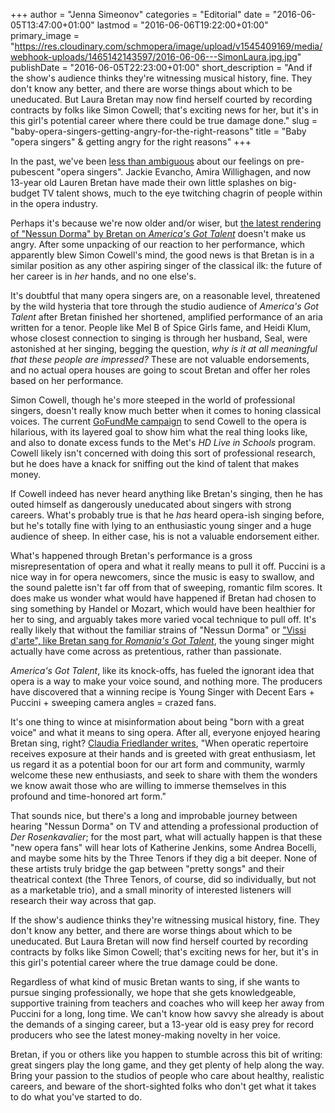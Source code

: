 +++
author = "Jenna Simeonov"
categories = "Editorial"
date = "2016-06-05T13:47:00+01:00"
lastmod = "2016-06-06T19:22:00+01:00"
primary_image = "https://res.cloudinary.com/schmopera/image/upload/v1545409169/media/webhook-uploads/1465142143597/2016-06-06---SimonLaura.jpg.jpg"
publishDate = "2016-06-05T22:23:00+01:00"
short_description = "And if the show&#039;s audience thinks they&#039;re witnessing musical history, fine. They don&#039;t know any better, and there are worse things about which to be uneducated. But Laura Bretan may now find herself courted by recording contracts by folks like Simon Cowell; that&#039;s exciting news for her, but it&#039;s in this girl&#039;s potential career where there could be true damage done."
slug = "baby-opera-singers-getting-angry-for-the-right-reasons"
title = "Baby &quot;opera singers&quot; &amp; getting angry for the right reasons"
+++

In the past, we've been [less than ambiguous](/young-pups-and-puccini/) about our feelings on pre-pubescent "opera singers". Jackie Evancho, Amira Willighagen, and now 13-year old Lauren Bretan have made their own little splashes on big-budget TV talent shows, much to the eye twitching chagrin of people within in the opera industry.

Perhaps it's because we're now older and/or wiser, but [the latest rendering of "Nessun Dorma" by Bretan on *America's Got Talent*](https://youtu.be/xCoxGV7j71c) doesn't make us angry. After some unpacking of our reaction to her performance, which apparently blew Simon Cowell's mind, the good news is that Bretan is in a similar position as any other aspiring singer of the classical ilk: the future of her career is in *her* hands, and no one else's.

It's doubtful that many opera singers are, on a reasonable level, threatened by the wild hysteria that tore through the studio audience of *America's Got Talent* after Bretan finished her shortened, amplified performance of an aria written for a tenor. People like Mel B of Spice Girls fame, and Heidi Klum, whose closest connection to singing is through her husband, Seal, were astonished at her singing, begging the question, *why is it at all meaningful that these people are impressed?* These are not valuable endorsements, and no actual opera houses are going to scout Bretan and offer her roles based on her performance.

Simon Cowell, though he's more steeped in the world of professional singers, doesn't really know much better when it comes to honing classical voices. The current [GoFundMe campaign](https://www.gofundme.com/27j8ews) to send Cowell to the opera is hilarious, with its layered goal to show him what the real thing looks like, and also to donate excess funds to the Met's *HD Live in Schools* program. Cowell likely isn't concerned with doing this sort of professional research, but he does have a knack for sniffing out the kind of talent that makes money. 

If Cowell indeed has never heard anything like Bretan's singing, then he has outed himself as dangerously uneducated about singers with strong careers. What's probably true is that he *has* heard opera-ish singing before, but he's totally fine with lying to an enthusiastic young singer and a huge audience of sheep. In either case, his is not a valuable endorsement either.

What's happened through Bretan's performance is a gross misrepresentation of opera and what it really means to pull it off. Puccini is a nice way in for opera newcomers, since the music is easy to swallow, and the sound palette isn't far off from that of sweeping, romantic film scores. It does make us wonder what would have happened if Bretan had chosen to sing something by Handel or Mozart, which would have been healthier for her to sing, and arguably takes more varied vocal technique to pull off. It's really likely that without the familiar strains of "Nessun Dorma" or ["Vissi d'arte", like Bretan sang for *Romania's Got Talent*](https://youtu.be/wzXj_G8Q93g), the young singer might actually have come across as pretentious, rather than passionate. 

*America's Got Talent*, like its knock-offs, has fueled the ignorant idea that opera is a way to make your voice sound, and nothing more. The producers have discovered that a winning recipe is Young Singer with Decent Ears + Puccini + sweeping camera angles = crazed fans.

It's one thing to wince at misinformation about being "born with a great voice" and what it means to sing opera. After all, everyone enjoyed hearing Bretan sing, right? [Claudia Friedlander writes](http://www.claudiafriedlander.com/the-liberated-voice/thats-not-opera-its-an-opportunity.html), "When operatic repertoire receives exposure at their hands and is greeted with great enthusiasm, let us regard it as a potential boon for our art form and community, warmly welcome these new enthusiasts, and seek to share with them the wonders we know await those who are willing to immerse themselves in this profound and time-honored art form."

That sounds nice, but there's a long and improbable journey between hearing "Nessun Dorma" on TV and attending a professional production of *Der Rosenkavalier*; for the most part, what will actually happen is that these "new opera fans" will hear lots of Katherine Jenkins, some Andrea Bocelli, and maybe some hits by the Three Tenors if they dig a bit deeper. None of these artists truly bridge the gap between "pretty songs" and their theatrical context (the Three Tenors, of course, did so individually, but not as a marketable trio), and a small minority of interested listeners will research their way across that gap.

If the show's audience thinks they're witnessing musical history, fine. They don't know any better, and there are worse things about which to be uneducated. But Laura Bretan will now find herself courted by recording contracts by folks like Simon Cowell; that's exciting news for her, but it's in this girl's potential career where the true damage could be done.

Regardless of what kind of music Bretan wants to sing, if she wants to pursue singing professionally, we hope that she gets knowledgeable, supportive training from teachers and coaches who will keep her away from Puccini for a long, long time. We can't know how savvy she already is about the demands of a singing career, but a 13-year old is easy prey for record producers who see the latest money-making novelty in her voice. 

Bretan, if you or others like you happen to stumble across this bit of writing: great singers play the long game, and they get plenty of help along the way. Bring your passion to the studios of people who care about healthy, realistic careers, and beware of the short-sighted folks who don't get what it takes to do what you've started to do.
